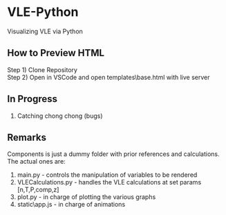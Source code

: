 # VLE-Python
Visualizing VLE via Python  

## How to Preview HTML
Step 1) Clone Repository  
Step 2) Open in VSCode and open templates\base.html with live server  

## In Progress
1) Catching chong chong (bugs)

## Remarks
Components is just a dummy folder with prior references and calculations.  
The actual ones are:  
1) main.py - controls the manipulation of variables to be rendered  
2) VLECalculations.py - handles the VLE calculations at set params [n,T,P,comp,z]  
3) plot.py - in charge of plotting the various graphs  
4) static\app.js - in charge of animations  




